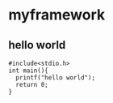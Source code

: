 # myframework
## hello world
```
#include<stdio.h>
int main(){
  printf("hello world");
  return 0;
}
```
